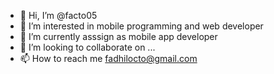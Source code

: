 - 👋 Hi, I’m @facto05
- 👀 I’m interested in mobile programming and web developer
- 🌱 I’m currently asssign as mobile app developer
- 💞️ I’m looking to collaborate on ...
- 📫 How to reach me fadhilocto@gmail.com

<!---
facto05/facto05 is a ✨ special ✨ repository because its `README.md` (this file) appears on your GitHub profile.
You can click the Preview link to take a look at your changes.
--->
